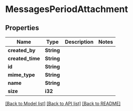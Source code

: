 # MessagesPeriodAttachment

## Properties

Name | Type | Description | Notes
------------ | ------------- | ------------- | -------------
**created_by** | **String** |  |
**created_time** | **String** |  |
**id** | **String** |  |
**mime_type** | **String** |  |
**name** | **String** |  |
**size** | **i32** |  |

[[Back to Model list]](../README.md#documentation-for-models) [[Back to API list]](../README.md#documentation-for-api-endpoints) [[Back to README]](../README.md)
